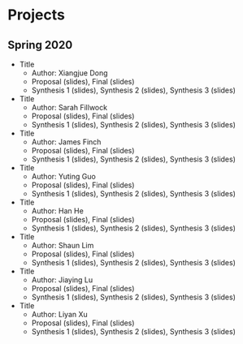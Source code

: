 # Projects

## Spring 2020

* Title
  * Author: Xiangjue Dong
  * Proposal (slides), Final (slides)
  * Synthesis 1 (slides), Synthesis 2 (slides), Synthesis 3 (slides)
* Title
  * Author: Sarah Fillwock
  * Proposal (slides), Final (slides)
  * Synthesis 1 (slides), Synthesis 2 (slides), Synthesis 3 (slides)
* Title
  * Author: James Finch
  * Proposal (slides), Final (slides)
  * Synthesis 1 (slides), Synthesis 2 (slides), Synthesis 3 (slides)
* Title
  * Author: Yuting Guo
  * Proposal (slides), Final (slides)
  * Synthesis 1 (slides), Synthesis 2 (slides), Synthesis 3 (slides)
* Title
  * Author: Han He
  * Proposal (slides), Final (slides)
  * Synthesis 1 (slides), Synthesis 2 (slides), Synthesis 3 (slides)
* Title
  * Author: Shaun Lim
  * Proposal (slides), Final (slides)
  * Synthesis 1 (slides), Synthesis 2 (slides), Synthesis 3 (slides)
* Title
  * Author: Jiaying Lu
  * Proposal (slides), Final (slides)
  * Synthesis 1 (slides), Synthesis 2 (slides), Synthesis 3 (slides)
* Title
  * Author: Liyan Xu
  * Proposal (slides), Final (slides)
  * Synthesis 1 (slides), Synthesis 2 (slides), Synthesis 3 (slides)
